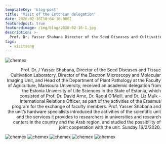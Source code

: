 ```yaml
---
templateKey: 'blog-post'
title: 'Visit of the Estonian delegation'
date: 2020-02-16T10:04:10.000Z
featuredpost: true
featuredimage: /img/blog/2020-02-16-1.jpg
description: >-
  Prof. Dr. Yasser Shabana Director of the Seed Diseases and Cultivation Laboratory receives Estonian delegation
tags:
  - visitseng
---
```


![chemex](/img/blog/2020-02-16-2.jpg)

<p style="text-align: right;">
Prof. Dr. / Yasser Shabana, Director of the Seed Diseases and Tissue Cultivation Laboratory, Director of the Electron Microscopy and Molecular Imaging Unit, and Head of the Department of Plant Pathology at the Faculty of Agriculture, Mansoura University, received an academic delegation from the Estonia University of Life Sciences in the State of Estonia, which consisted of Prof. Dr. David Arne, Dr. Raoul O'Meill, and Dr. Liz Mulk - International Relations Officer, as part of the activities of the Erasmus program for the exchange of faculty members. Prof. Yasser Shabana and the unit’s hardware specialists introduced the activities of the scientific unit and the services it provides to researchers in universities and research centers in the country and the Arab region, and studied the possibility of joint cooperation with the unit. Sunday 16/2/2020.
</p>

![chemex](/img/blog/2020-02-16-3.jpg)
![chemex](/img/blog/2020-02-16-4.jpg)
![chemex](/img/blog/2020-02-16-5.jpg)
![chemex](/img/blog/2020-02-16-6.jpg)
![chemex](/img/blog/2020-02-16-7.jpg)
